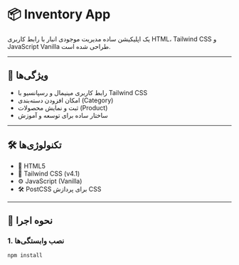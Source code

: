 # 📦 Inventory App

یک اپلیکیشن ساده مدیریت موجودی انبار با رابط کاربری HTML، Tailwind CSS و JavaScript Vanilla طراحی شده است.

---

## 🎯 ویژگی‌ها

- رابط کاربری مینیمال و رسپانسیو با Tailwind CSS
- امکان افزودن دسته‌بندی (Category)
- ثبت و نمایش محصولات (Product)
- ساختار ساده برای توسعه و آموزش

---

## 🛠️ تکنولوژی‌ها

- 🧩 HTML5
- 🎨 Tailwind CSS (v4.1)
- ⚙️ JavaScript (Vanilla)
- 🛠️ PostCSS برای پردازش CSS

---

## 🚀 نحوه اجرا

### 1. نصب وابستگی‌ها

```bash
npm install
